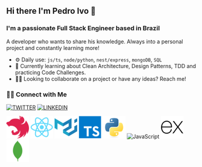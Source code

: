 ## Hi there I'm Pedro Ivo 👋
### I'm a passionate Full Stack Engineer based in Brazil
A developer who wants to share his knowledge. Always into a personal project and constantly learning more!

- ⚙️ Daily use: `js/ts`, `node/python`, `nest/express`, `mongoDB`, `SQL` 
- 🌱 Currently learning about Clean Architecture, Design Patterns, TDD and practicing Code Challenges.
- 👨‍💻 Looking to collaborate on a project or have any ideas? Reach me!

### 🤝🏻 Connect with Me

[![TWITTER](https://img.shields.io/badge/Twitter-blue?style=for-the-badge&logo=twitter)](https://twitter.com/pebuenos)
[![LINKEDIN](https://img.shields.io/badge/Linkedin-blue?style=for-the-badge&logo=linkedin)](https://www.linkedin.com/in/pedroivobu)

<p>
  <img src=https://github.com/devicons/devicon/blob/master/icons/nestjs/nestjs-original.svg alt=NestJS width="60" height="60"/>
  <img src=https://github.com/devicons/devicon/blob/master/icons/react/react-original.svg alt=ReactJS width="60" height="60"/>
  <img src=https://github.com/devicons/devicon/blob/master/icons/materialui/materialui-original.svg alt=MaterialUI width="60" height="60"/>
  <img src=https://github.com/devicons/devicon/blob/master/icons/typescript/typescript-original.svg alt=TypeScript width="60" height="60"/>
  <img src=https://github.com/devicons/devicon/blob/master/icons/python/python-original.svg alt=Python width="60" height="60"/> 
  <img src=https://github.com/abranhe/programming-languages-logos/blob/master/src/javascript/javascript.svg alt=JavaScript width="60" height="60"/>
  <img src=https://github.com/devicons/devicon/blob/master/icons/express/express-original.svg alt=ExpressJS width="60" height="60"/>  
  <img src=https://github.com/devicons/devicon/blob/master/icons/mongodb/mongodb-plain.svg alt=MongoDB width="60" height="60"/> 
</p>
